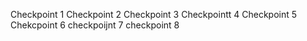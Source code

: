 Checkpoint 1
Checkpoint 2
Checkpoint 3
Checkpointt 4
Checkpoint 5
Chekcpoint 6
checkpoijnt 7
checkpoint 8
